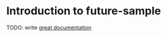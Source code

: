 # Introduction to future-sample

TODO: write [great documentation](http://jacobian.org/writing/what-to-write/)
